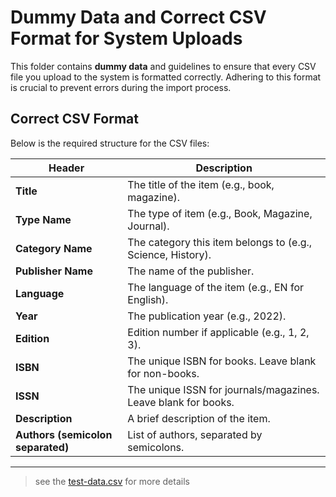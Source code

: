 # Dummy Data and Correct CSV Format for System Uploads

This folder contains **dummy data** and guidelines to ensure that every CSV file you upload to the system is formatted correctly. Adhering to this format is crucial to prevent errors during the import process.

## Correct CSV Format

Below is the required structure for the CSV files:

| **Header**               | **Description**                                           |
|---------------------------|-----------------------------------------------------------|
| **Title**                | The title of the item (e.g., book, magazine).             |
| **Type Name**            | The type of item (e.g., Book, Magazine, Journal).         |
| **Category Name**        | The category this item belongs to (e.g., Science, History).|
| **Publisher Name**       | The name of the publisher.                                |
| **Language**             | The language of the item (e.g., EN for English).          |
| **Year**                 | The publication year (e.g., 2022).                        |
| **Edition**              | Edition number if applicable (e.g., 1, 2, 3).            |
| **ISBN**                 | The unique ISBN for books. Leave blank for non-books.     |
| **ISSN**                 | The unique ISSN for journals/magazines. Leave blank for books. |
| **Description**          | A brief description of the item.                         |
| **Authors (semicolon separated)** | List of authors, separated by semicolons.         |

---

> see the <a href = "test-data.csv">test-data.csv</a> for more details
